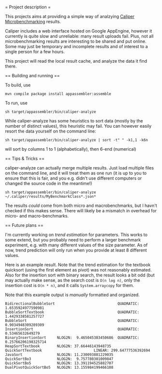 = Project description =

This projects aims at providing a simple way of analzying
[Caliper Microbenchmarking](https://code.google.com/p/caliper/) results.

Caliper includes a web interface hosted on Google AppEngine, however it
currently is quite slow and unreliable: many result uploads fail. Plus,
not all microbenchmarking results are interesting to be shared and put online.
Some may just be temporary and incomplete results and of interest to a
single person for a few hours.

This project will read the local result cache, and analyze the data it
find there.

== Building and running ==

To build, use

    mvn compile package install appassembler:assemble

To run, use

    sh target/appassembler/bin/caliper-analyze

While caliper-analyze has some heuristics to sort data (mostly by the number of
distinct values), this heuristic may fail. You can however easily resort the
data yourself on the command line:

    sh target/appassembler/bin/caliper-analyze | sort -t" " -k1,1 -k6n

will sort by columns 1 to 1 (alphabetically), then 6-end (numerical)

== Tips & Tricks ==

caliper-analyze can actually merge multiple results. Just load multiple files
on the command line, and it will treat them as one run (it is up to you to
ensure that this is fair, and you e.g. didn't use different computers or
changed the source code in the meantime!)

    sh target/appassembler/bin/caliper-analyze ~/.caliper/results/MyBenchmarkClass*.json*

The results *could* come from both micro and macrobenchmarks, but I havn't
checked if this makes sense.
There will likely be a mismatch in overhead for micro- and macro-benchmarks.

== Future plans ==

I'm currently working on *trend estimation* for parameters. This works to some
extend, but you probably need to perform a larger benchmark experiment, e.g.
with many different values of the size parameter. As of now, trend prediction
will only run when you provide at least 8 different values.

Here is an example result. Note that the trend estimation for the textbook
quicksort (using the first element as pivot) was not reasonably estimated. Also
for the insertion sort with binary search, the result looks a bit odd (but may
actually make sense, as the search cost is `O(n log n)`, only the insertion
cost is `O(n * n)`, and it calls `System.arraycopy` for them.

Note that this example output is *manually* formatted and organized.

    BidirectionalBubbleSort                             QUADRATIC: 1.6535924977590981
    BubbleSortTextbook                                  QUADRATIC: 1.4429338581257727
    BubbleSort                                          QUADRATIC: 0.9034948309289309
    InsertionSort                                       QUADRATIC: 0.53465632649279
    BinaryInsertionSort     NLOG2N:  9.465045383450686  QUADRATIC: 0.25766206198325714
    HeapSortTextbook        NLOG2N: 37.66446143948735
    QuickSortTextbook                        LINEAR: 299.64777536392694
    JavaSort                NLOG2N: 11.230093881229035
    QuickSortBo3            NLOG2N:  9.757780301009847
    QuickSortBo5            NLOG2N: 13.391194525882707
    DualPivotQuickSortBo5   NLOG2N: 13.155984199466108
